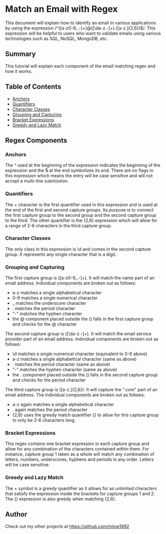 # Match an Email with Regex

This document will explain how to identify an email in various applications by using the expression /^([a-z0-9_\.-]+)@([\da-z\.-]+)\.([a-z\.]{2,6})$/.
This expression will be helpful to users who want to validate emails using various technologies such as SQL, NoSQL, MongoDB, etc.


## Summary

This tutorial will explain each component of the email matching regex and how it works.

## Table of Contents

- [Anchors](#anchors)
- [Quantifiers](#quantifiers)
- [Character Classes](#character-classes)
- [Grouping and Capturing](#grouping-and-capturing)
- [Bracket Expressions](#bracket-expressions)
- [Greedy and Lazy Match](#greedy-and-lazy-match)

## Regex Components

### Anchors

The ^ used at the beginning of the expression indicates the beginning of the expression and the $ at the end symbolizes its end.
There are no flags in this expression which means the entry will be case sensitive and will not accept a multi-line submission.  

### Quantifiers

The + character is the first quantifier used in this expression and is used at the end of the first and second capture groups. Its purpose is to connect the first capture group to the second group and the second capture group to the third.  The other quantifier is the {2,6} expression which will allow for a range of 2-6 characters in the third capture group.

### Character Classes

The only class in this expression is \d and comes in the second capture group. It represents any single character that is a digit.

### Grouping and Capturing

The first capture group is ([a-z0-9_\.-]+). It will match the name part of an email address. Individual components are broken out as follows:

- a-z matches a single alphabetical character
- 0-9 matches a single numerical character
- _ matches the underscore character
- \. matches the period character
- "-" matches the hyphen character
- the @ component placed outside the () falls in the first capture group and checks for the @ character

The second capture group is ([\da-z\.-]+). It will match the email service provider part of an email address. Individual components are broken out as follows:

- \d matches a single numerical character (equivalent to 0-9 above)
- a-z matches a single alphabetical character (same as above)
- \. matches the period character (same as above)
- "-" matches the hyphen character (same as above)
- the \. component placed outside the () falls in the second capture group and checks for the period character

The third capture group is ([a-z\.]{2,6}). It will capture the ".com" part of an email address. The individual components are broken out as follows:

- a-z again matches a single alphabetical character
- \. again matches the period character
- {2,6} uses the greedy match quantifier {} to allow for this capture group to only be 2-6 characters long.

### Bracket Expressions

This regex contains one bracket expression in each capture group and allow for any combination of the characters contained within them. For instance, capture group 1 taken as a whole will match any combination of letters, numbers, underscores, hyphens and periods in any order. Letters will be case sensitive.

### Greedy and Lazy Match

The + symbol is a greedy quantifier as it allows for as unlimited characters that satisfy the expression inside the brackets for capture groups 1 and 2.
The {} expression is also greedy when matching {2,6}.  

## Author

Check out my other projects at https://github.com/mlow1992